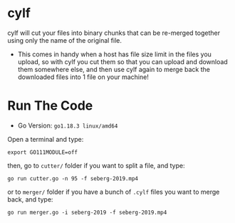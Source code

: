 # cylf

cylf will cut your files into binary chunks that can be re-merged together using only the name of the original file. 

- This comes in handy when a host has file size limit in the files you upload, so with cylf you cut them so that you can upload and download them somewhere else, and then use cylf again to merge back the downloaded files into 1 file on your machine!

# Run The Code

- Go Version: `go1.18.3 linux/amd64`

Open a terminal and type: 

```
export GO111MODULE=off
```


then, go to `cutter/` folder if you want to split a file, and type:

```
go run cutter.go -n 95 -f seberg-2019.mp4
```

or to `merger/` folder if you have a bunch of `.cylf` files you want to merge back, and type:

```
go run merger.go -i seberg-2019 -f seberg-2019.mp4
```